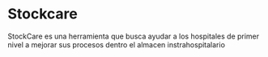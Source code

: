 # Stockcare
StockCare es una herramienta que busca ayudar a los hospitales de primer nivel a mejorar sus procesos dentro el almacen instrahospitalario
